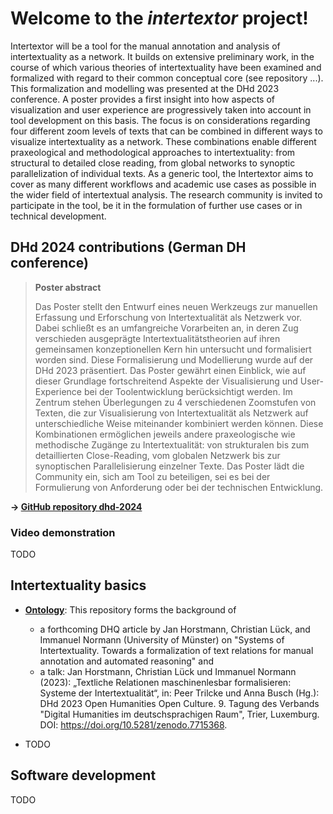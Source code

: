 # Welcome to the *intertextor* project!

Intertextor will be a tool for the manual annotation and analysis of intertextuality as a network. It builds on extensive preliminary work, in the course of which various theories of intertextuality have been examined and formalized with regard to their common conceptual core (see repository ...). This formalization and modelling was presented at the DHd 2023 conference. A poster provides a first insight into how aspects of visualization and user experience are progressively taken into account in tool development on this basis. The focus is on considerations regarding four different zoom levels of texts that can be combined in different ways to visualize intertextuality as a network. These combinations enable different praxeological and methodological approaches to intertextuality: from structural to detailed close reading, from global networks to synoptic parallelization of individual texts. As a generic tool, the Intertextor aims to cover as many different workflows and academic use cases as possible in the wider field of intertextual analysis. The research community is invited to participate in the tool, be it in the formulation of further use cases or in technical development.

## DHd 2024 contributions (German DH conference)

> **Poster abstract**
>
> Das Poster stellt den Entwurf eines neuen Werkzeugs zur manuellen Erfassung und Erforschung von Intertextualität als Netzwerk vor. Dabei schließt es an umfangreiche Vorarbeiten an, in deren Zug verschieden ausgeprägte Intertextualitätstheorien auf ihren gemeinsamen konzeptionellen Kern hin untersucht und formalisiert worden sind. Diese Formalisierung und Modellierung wurde auf der DHd 2023 präsentiert. Das Poster gewährt einen Einblick, wie auf dieser Grundlage fortschreitend Aspekte der Visualisierung und User-Experience bei der Toolentwicklung berücksichtigt werden. Im Zentrum stehen Überlegungen zu 4 verschiedenen Zoomstufen von Texten, die zur Visualisierung von Intertextualität als Netzwerk auf unterschiedliche Weise miteinander kombiniert werden können. Diese Kombinationen ermöglichen jeweils andere praxeologische wie methodische Zugänge zu Intertextualität: von strukturalen bis zum detaillierten Close-Reading, vom globalen Netzwerk bis zur synoptischen Parallelisierung einzelner Texte. Das Poster lädt die Community ein, sich am Tool zu beteiligen, sei es bei der Formulierung von Anforderung oder bei der technischen Entwicklung.

**&rarr; [GitHub repository dhd-2024][gh-dhd24]**

[gh-dhd24]: https://github.com/intertextor/dhd-2024

### Video demonstration

TODO

## Intertextuality basics

- **[Ontology][gh-io]**: This repository forms the background of
  - a forthcoming DHQ article by Jan Horstmann, Christian Lück, and Immanuel Normann (University of Münster) on "Systems of Intertextuality. Towards a formalization of text relations for manual annotation and automated reasoning" and
  - a talk: Jan Horstmann, Christian Lück und Immanuel Normann (2023): „Textliche Relationen maschinenlesbar formalisieren: Systeme der Intertextualität“, in: Peer Trilcke und Anna Busch (Hg.): DHd 2023 Open Humanities Open Culture. 9. Tagung des Verbands "Digital Humanities im deutschsprachigen Raum", Trier, Luxemburg. DOI: https://doi.org/10.5281/zenodo.7715368.
- TODO

  [gh-io]: https://github.com/intertextor/intertextuality-ontology

## Software development

TODO
